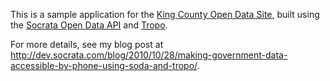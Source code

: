 This is a sample application for the [King County Open Data
Site](http://www.datakc.org), built using the [Socrata Open Data
API](http://dev.socrata.com) and [Tropo](http://www.tropo.com).

For more details, see my blog post at http://dev.socrata.com/blog/2010/10/28/making-government-data-accessible-by-phone-using-soda-and-tropo/.
